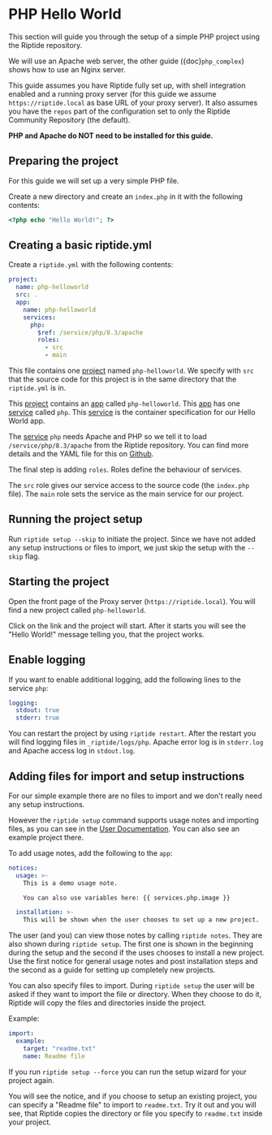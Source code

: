 # PHP Hello World

This section will guide you through the setup of a simple PHP project using the Riptide repository.

We will use an Apache web server, the other guide ({doc}`php_complex`) shows how to use an Nginx server.

This guide assumes you have Riptide fully set up, with shell integration enabled
and a running proxy server
(for this guide we assume `https://riptide.local` as base URL of your proxy server). It also
assumes you have the `repos` part of the configuration set to only the Riptide Community Repository
(the default).

**PHP and Apache do NOT need to be installed for this guide.**

## Preparing the project

For this guide we will set up a very simple PHP file.

Create a new directory and create an `index.php` in it with the following contents:

```php
<?php echo "Hello World!"; ?>
```

## Creating a basic riptide.yml

Create a `riptide.yml` with the following contents:

```yaml
project:
  name: php-helloworld
  src: .
  app:
    name: php-helloworld
    services:
      php:
        $ref: /service/php/8.3/apache
        roles:
          - src
          - main
```

This file contains one [project] named `php-helloworld`. We specify with `src` that the source
code for this project is in the same directory that the `riptide.yml` is in.

This [project] contains an [app] called `php-helloworld`.
This [app] has one [service] called `php`. This [service] is the container specification for our Hello World
app.

The [service] `php` needs Apache and PHP so we tell it to load `/service/php/8.3/apache` from the Riptide repository.
You can find more details and the YAML file for this on [Github](https://github.com/Parakoopa/riptide-repo/tree/master/service/php).

The final step is adding `roles`. Roles define the behaviour of services.

The `src` role gives our service access to the source code (the `index.php` file). The `main`
role sets the service as the main service for our project.

## Running the project setup

Run `riptide setup --skip` to initiate the project. Since we have not added any setup instructions or
files to import, we just skip the setup with the `--skip` flag.

## Starting the project

Open the front page of the Proxy server (`https://riptide.local`).
You will find a new project called `php-helloworld`.

Click on the link and the project will start.
After it starts you will see the "Hello World!" message
telling you, that the project works.

## Enable logging

If you want to enable additional logging, add the following lines to the service `php`:

```yaml
logging:
  stdout: true
  stderr: true
```

You can restart the project by using `riptide restart`. After the restart you will find
logging files in `_riptide/logs/php`. Apache error log is in `stderr.log` and Apache access log
in `stdout.log`.

## Adding files for import and setup instructions

For our simple example there are no files to import and we don't really need any setup instructions.

However the `riptide setup` command supports usage notes and importing files, as you can see
in the [User Documentation](../../user_docs/project). You can also see an example project there.

To add usage notes, add the following to the `app`:

```yaml
notices:
  usage: >-
    This is a demo usage note.

    You can also use variables here: {{ services.php.image }}

  installation: >-
    This will be shown when the user chooses to set up a new project.
```

The user (and you) can view those notes by calling `riptide notes`. They are also shown
during `riptide setup`. The first one is shown in the beginning during the setup and the second
if the uses chooses to install a new project. Use the first notice for general usage notes and post
installation steps and the second as a guide for setting up completely new projects.

You can also specify files to import. During `riptide setup` the user will be asked if they
want to import the file or directory. When they choose to do it, Riptide will copy the files
and directories inside the project.

Example:

```yaml
import:
  example:
    target: "readme.txt"
    name: Readme file
```

If you run `riptide setup --force` you can run the setup wizard for your project again.

You will see the notice, and if you choose to setup an existing project, you can specify a
"Readme file" to import to `readme.txt`. Try it out and you will see, that Riptide copies
the directory or file you specify to `readme.txt` inside your project.

[app]: ../entities/apps
[project]: ../entities/projects
[service]: ../entities/services
